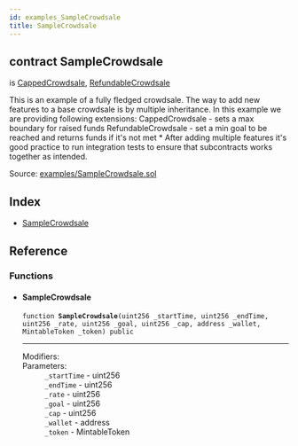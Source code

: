 ```yaml
---
id: examples_SampleCrowdsale
title: SampleCrowdsale
---
```


<div class="contract-doc"><div class="contract"><h2 class="contract-header"><span class="contract-kind">contract</span> SampleCrowdsale</h2><p class="base-contracts"><span>is</span> <a href="crowdsale_CappedCrowdsale.html">CappedCrowdsale</a><span>, </span><a href="crowdsale_RefundableCrowdsale.html">RefundableCrowdsale</a></p><p class="description">This is an example of a fully fledged crowdsale. The way to add new features to a base crowdsale is by multiple inheritance. In this example we are providing following extensions: CappedCrowdsale - sets a max boundary for raised funds RefundableCrowdsale - set a min goal to be reached and returns funds if it&#x27;s not met * After adding multiple features it&#x27;s good practice to run integration tests to ensure that subcontracts works together as intended.</p><div class="source">Source: <a href="https://github.com/OpenZeppelin/zeppelin-solidity/blob/v1.6.0/contracts/examples/SampleCrowdsale.sol" target="_blank">examples/SampleCrowdsale.sol</a></div></div><div class="index"><h2>Index</h2><ul><li><a href="examples_SampleCrowdsale.html#SampleCrowdsale">SampleCrowdsale</a></li></ul></div><div class="reference"><h2>Reference</h2><div class="functions"><h3>Functions</h3><ul><li><div class="item function"><span id="SampleCrowdsale" class="anchor-marker"></span><h4 class="name">SampleCrowdsale</h4><div class="body"><code class="signature">function <strong>SampleCrowdsale</strong><span>(uint256 _startTime, uint256 _endTime, uint256 _rate, uint256 _goal, uint256 _cap, address _wallet, MintableToken _token) </span><span>public </span></code><hr/><dl><dt><span class="label-modifiers">Modifiers:</span></dt><dd></dd><dt><span class="label-parameters">Parameters:</span></dt><dd><div><code>_startTime</code> - uint256</div><div><code>_endTime</code> - uint256</div><div><code>_rate</code> - uint256</div><div><code>_goal</code> - uint256</div><div><code>_cap</code> - uint256</div><div><code>_wallet</code> - address</div><div><code>_token</code> - MintableToken</div></dd></dl></div></div></li></ul></div></div></div>
